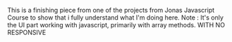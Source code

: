 This is a finishing piece from one of the projects from Jonas Javascript Course to show that i fully understand what I'm doing here.
Note : It's only the UI part working with javascript, primarily with array methods. WITH NO RESPONSIVE
